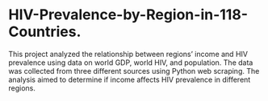 # HIV-Prevalence-by-Region-in-118-Countries.
This project analyzed the relationship between regions’ income and HIV prevalence using data on world GDP, world HIV, and population. The data was collected from three different sources using Python web scraping. The analysis aimed to determine if income affects HIV prevalence in different regions.
